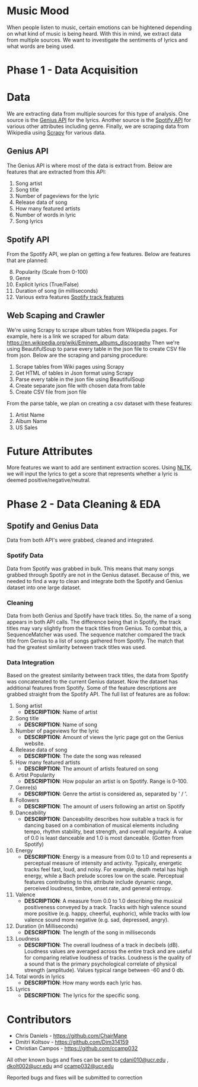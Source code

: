 # Music Mood
When people listen to music, certain emotions can be hightened depending on what kind of music is being heard. With this in mind, we extract data from multiple sources. We want to investigate the sentiments of lyrics and what words are being used.

# Phase 1 - Data Acquisition

# Data
We are extracting data from multiple sources for this type of analysis. One source is the [Genius API](https://docs.genius.com/) for the lyrics. Another source is the [Spotify API](https://developer.spotify.com/documentation/web-api/) for various other attributes including genre. Finally, we are scraping data from Wikipedia using [Scrapy](https://scrapy.org/) for various data.

## Genius API
The Genius API is where most of the data is extract from. Below are features that are extracted from this API:

1. Song artist
2. Song title
3. Number of pageviews for the lyric
4. Release data of song
5. How many featured artists
6. Number of words in lyric
7. Song lyrics

## Spotify API
From the Spotify API, we plan on getting a few features. Below are features that are planned:

8. Popularity (Scale from 0-100)
9. Genre
10. Explicit lyrics (True/False)
11. Duration of song (in milliseconds)
12. Various extra features [Spotify track features](https://developer.spotify.com/documentation/web-api/reference/tracks/get-audio-features/)


## Web Scaping and Crawler
We're using Scrapy to scrape album tables from Wikipedia pages. For example, here is a link we scraped for album data: https://en.wikipedia.org/wiki/Eminem_albums_discography  Then we're using BeautifulSoup to parse every table in the json file to create CSV file from json. Below are the scraping and parsing procedure:

1. Scrape tables from Wiki pages using Scrapy
2. Get HTML of tables in Json format using Scrapy
3. Parse every table in the json file using BeautifulSoup
4. Create separate json file with chosen data from table 
5. Create CSV file from json file

From the parse table, we plan on creating a csv dataset with these features:
1. Artist Name
2. Album Name
3. US Sales 

# Future Attributes
More features we want to add are sentiment extraction scores. Using [NLTK](https://text-processing.com/demo/sentiment/), we will input the lyrics to get a score that represents whether a lyric is deemed positive/negative/neutral. 


# Phase 2 - Data Cleaning & EDA

## Spotify and Genius Data
Data from both API's were grabbed, cleaned and integrated.

### Spotify Data
Data from Spotify was grabbed in bulk. This means that many songs grabbed through Spotify are not in the Genius dataset. Because of this, we needed to find a way to clean and integrate both the Spotify and Genius dataset into one large dataset.

### Cleaning
Data from both Genius and Spotify have track titles. So, the name of a song appears in both API calls. The difference being that in Spotify, the track titles may vary slightly from the track titles from Genius. To combat this, a SequenceMatcher was used. The sequence matcher compared the track title from Genius to a list of songs gathered from Spotify. The match that had the greatest similarity between track titles was used.

### Data Integration
Based on the greatest similarity between track titles, the data from Spotify was concatenated to the current Genius dataset. Now the dataset has additional features from Spotify. Some of the feature descriptions are grabbed straight from the Spotify API. The full list of features are as follow:
1. Song artist
   - **DESCRIPTION**: Name of artist
2. Song title
   - **DESCRIPTION**: Name of song
3. Number of pageviews for the lyric
   - **DESCRIPTION**: Amount of views the lyric page got on the Genius website.
4. Release data of song
   - **DESCRIPTION**: The date the song was released
5. How many featured artists
   - **DESCRIPTION**: The amount of artists featured on song
6. Artist Popularity
   - **DESCRIPTION**: How popular an artist is on Spotify. Range is 0-100.
7. Genre(s)
   - **DESCRIPTION**: Genre the artist is considered as, separated by ' / '.
8. Followers
   - **DESCRIPTION**: The amount of users following an artist on Spotify
9. Danceability
   - **DESCRIPTION**: Danceability describes how suitable a track is for dancing based on a combination of musical elements including tempo, rhythm stability, beat strength, and overall regularity. A value of 0.0 is least danceable and 1.0 is most danceable. (Gotten from Spotify)
10. Energy
    - **DESCRIPTION**: Energy is a measure from 0.0 to 1.0 and represents a perceptual measure of intensity and activity. Typically, energetic tracks feel fast, loud, and noisy. For example, death metal has high energy, while a Bach prelude scores low on the scale. Perceptual features contributing to this attribute include dynamic range, perceived loudness, timbre, onset rate, and general entropy.
11. Valence
    - **DESCRIPTION**: A measure from 0.0 to 1.0 describing the musical positiveness conveyed by a track. Tracks with high valence sound more positive (e.g. happy, cheerful, euphoric), while tracks with low valence sound more negative (e.g. sad, depressed, angry).
12. Duration (in Milliseconds)
    - **DESCRIPTION**: The length of the song in milliseconds
13. Loudness
    - **DESCRIPTION**: The overall loudness of a track in decibels (dB). Loudness values are averaged across the entire track and are useful for comparing relative loudness of tracks. Loudness is the quality of a sound that is the primary psychological correlate of physical strength (amplitude). Values typical range between -60 and 0 db.
14. Total words in lyrics
    - **DESCRIPTION**: How many words each lyric has.
15. Lyrics
    - **DESCRIPTION**: The lyrics for the specific song.

# Contributors
* Chris Daniels - https://github.com/ChairMane
* Dmitri Koltsov - https://github.com/Dim314159
* Christian Campos - https://github.com/ccamp032

All other known bugs and fixes can be sent to cdani010@ucr.edu , dkolt002@ucr.edu and ccamp032@ucr.edu 

Reported bugs and fixes will be submitted to correction
